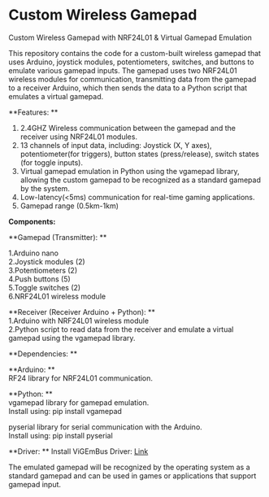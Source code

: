 # Custom Wireless Gamepad

Custom Wireless Gamepad with NRF24L01 & Virtual Gamepad Emulation

This repository contains the code for a custom-built wireless gamepad that uses Arduino, joystick modules, potentiometers, switches, and buttons to emulate various gamepad inputs. The gamepad uses two NRF24L01 wireless modules for communication, transmitting data from the gamepad to a receiver Arduino, which then sends the data to a Python script that emulates a virtual gamepad.


**Features: **  
1. 2.4GHZ Wireless communication between the gamepad and the receiver using NRF24L01 modules.  
2. 13 channels of input data, including: Joystick (X, Y axes), potentiometer(for triggers), button states (press/release), switch states (for toggle inputs).  
3. Virtual gamepad emulation in Python using the vgamepad library, allowing the custom gamepad to be recognized as a standard gamepad by the system.  
4. Low-latency(<5ms) communication for real-time gaming applications.    
5. Gamepad range (0.5km-1km)     


**Components:**  

**Gamepad (Transmitter):   **  

1.Arduino nano   
2.Joystick modules (2)   
3.Potentiometers (2)  
4.Push buttons (5)  
5.Toggle switches (2)  
6.NRF24L01 wireless module  

**Receiver (Receiver Arduino + Python):  **  
1.Arduino with NRF24L01 wireless module  
2.Python script to read data from the receiver and emulate a virtual gamepad using the vgamepad library.  

**Dependencies:   **  

**Arduino:  **  
RF24 library for NRF24L01 communication.  

**Python:  **  
vgamepad library for gamepad emulation.  
Install using: pip install vgamepad  

pyserial library for serial communication with the Arduino.  
Install using: pip install pyserial  

**Driver:  **
Install ViGEmBus Driver: [Link](https://github.com/nefarius/ViGEmBus/releases/tag/v1.22.0)  


The emulated gamepad will be recognized by the operating system as a standard gamepad and can be used in games or applications that support gamepad input.
